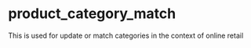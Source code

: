 # product_category_match
This is used for update or match categories in the context of online retail
